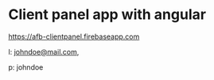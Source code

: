 # Client panel app with angular

https://afb-clientpanel.firebaseapp.com

l: johndoe@mail.com, 

p: johndoe
